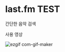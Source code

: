 # last.fm TEST
간단한 음악 검색

사용 영상

![ezgif com-gif-maker](https://user-images.githubusercontent.com/60428026/178136111-cbaedbfc-20d8-4aec-b97e-f1e067b29fb2.gif)

